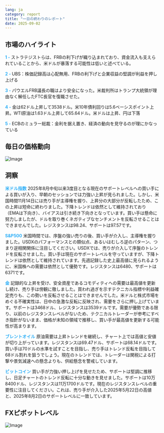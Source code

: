 ```yaml
---
lang: ja
category: report
title: "一日の終わりのレポート"
date: 2025-09-02
---
```



<h2>市場のハイライト</h2>
<strong style="color: #2caef7;">1 - </strong> ストラテジストらは、FRBの利下げが織り込まれており、資金流入も支えられていることから、米ドルが暴落する可能性は低いと述べている。


<strong style="color: #2caef7;">2 - </strong> UBS：株価記録高は心配無用、FRBの利下げと企業収益の堅調が利益を押し上げる

<strong style="color: #2caef7;">3 - </strong> パウエルFRB議長の職はより安全になった。米裁判所はトランプ大統領が理由なく解任したFTC長官を復職させた。

<strong style="color: #2caef7;">4 - </strong> 金は62ドル上昇して3538ドル。米10年債利回りは5.6ベーシスポイント上昇。WTI原油は1.63ドル上昇して65.64ドル。米ドルは上昇、円は下落

<strong style="color: #2caef7;">5 - </strong> ECBのミュラー総裁：金利を据え置き、経済の動向を見守るのが理にかなっている



<h2>毎日の価格動向</h2>
<img src="https://markleighedu.github.io/img/Sep-2025/02-Sep-2025/price.jpg" alt="Image"/>

<h2>洞察</h2>
<strong style="color: #2caef7;">米ドル指数</strong> 2025年8月中旬以来3度目となる現在のサポートレベルへの買い手による買いが入り、早朝のセッションでは力強い上昇が見られました。しかし、米国時間11月14日には売り手が主導権を握り、上昇分の大部分が反転したため、この上昇は短命に終わりました。下降トレンドは依然として維持されており（EMAは下向き）、バイアスは引き続き下向きとなっています。買い手は懸命に努力しましたが、ドルを取り巻くネガティブなセンチメントを反転させることはできませんでした。レジスタンスは98.24、サポートは97.57です。

<strong style="color: #2caef7;">S&P500</strong> 米国時間では、序盤の強い売りの後、買い手が介入し、主導権を握りました。USDXのパフォーマンスとの類似点、あるいはむしろ逆のパターン、つまり逆相関関係に注目してください。USDXでは、売りが介入して序盤のトレンドを反転させました。買い手は現在のサポートレベルを守っていますが、下降トレンドは依然として維持されています。先週記録した史上最高値に見られるように、米国株への需要は依然として優勢です。レジスタンスは6480、サポートは6371です。

<strong style="color: #2caef7;">金</strong> 記録的な上昇を受け、安全資産であるコモディティへの需要は最高値を更新し続け、売り手は傍観に徹しました。買われ過ぎを示すテクニカル指標や利益確定売りも、この勢いを反転させることはできませんでした。米ドルと株式市場をめぐる不確実性は、日中の急激な反転に反映され、需要をさらに押し上げています。サポートは3468ドル、レジスタンスは3539ドルです。需要が優勢である限り、以前のレジスタンスレベルがないため、テクニカルトレーダーが参考にすべき指針がないまま、価格が未知の領域で推移し、買い手が最高値を更新する可能性が高まります。

<strong style="color: #2caef7;">ブレントオイル</strong> 原油需要は上昇トレンドを継続し、チャート上では高値と安値が切り上がっています。レジスタンスは69.47ドル、サポートは68.14ドルです。買い手は70ドルの水準を試すことを目指し、売り手はトレンド反転を目指して68ドル割れを狙うでしょう。現在のトレンドでは、トレーダーは関税による打撃や景気減速への懸念よりも、供給懸念を警戒しています。

<strong style="color: #2caef7;">ビットコイン</strong> 買い手が力強い押し上げを見せたため、サポートは堅調に推移し、日足チャートのトレンド反転に十分な動きを見せました。サポートは10万8400ドル、レジスタンスは11万1700ドルです。現在のレジスタンスレベルの重要性に注目してください。これは、売り手が介入した2025年5月22日の高値と、2025年8月2日のサポートレベルに一致しています。



<h2>FXピボットレベル</h2>
<img src="https://markleighedu.github.io/img/Sep-2025/02-Sep-2025/pivot.jpg" alt="Image"/>